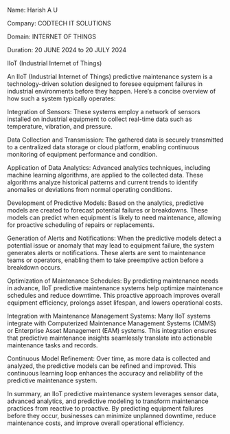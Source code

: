 Name: Harish A U

Company: CODTECH IT SOLUTIONS

Domain: INTERNET OF THINGS

Duration: 20 JUNE 2024 to 20 JULY 2024

IIoT (Industrial Internet of Things)

An IIoT (Industrial Internet of Things) predictive maintenance system is a technology-driven solution designed to foresee equipment failures in industrial environments before they happen. Here’s a concise overview of how such a system typically operates:

Integration of Sensors: These systems employ a network of sensors installed on industrial equipment to collect real-time data such as temperature, vibration, and pressure.

Data Collection and Transmission: The gathered data is securely transmitted to a centralized data storage or cloud platform, enabling continuous monitoring of equipment performance and condition.

Application of Data Analytics: Advanced analytics techniques, including machine learning algorithms, are applied to the collected data. These algorithms analyze historical patterns and current trends to identify anomalies or deviations from normal operating conditions.

Development of Predictive Models: Based on the analytics, predictive models are created to forecast potential failures or breakdowns. These models can predict when equipment is likely to need maintenance, allowing for proactive scheduling of repairs or replacements.

Generation of Alerts and Notifications: When the predictive models detect a potential issue or anomaly that may lead to equipment failure, the system generates alerts or notifications. These alerts are sent to maintenance teams or operators, enabling them to take preemptive action before a breakdown occurs.

Optimization of Maintenance Schedules: By predicting maintenance needs in advance, IIoT predictive maintenance systems help optimize maintenance schedules and reduce downtime. This proactive approach improves overall equipment efficiency, prolongs asset lifespan, and lowers operational costs.

Integration with Maintenance Management Systems: Many IIoT systems integrate with Computerized Maintenance Management Systems (CMMS) or Enterprise Asset Management (EAM) systems. This integration ensures that predictive maintenance insights seamlessly translate into actionable maintenance tasks and records.

Continuous Model Refinement: Over time, as more data is collected and analyzed, the predictive models can be refined and improved. This continuous learning loop enhances the accuracy and reliability of the predictive maintenance system.

In summary, an IIoT predictive maintenance system leverages sensor data, advanced analytics, and predictive modeling to transform maintenance practices from reactive to proactive. By predicting equipment failures before they occur, businesses can minimize unplanned downtime, reduce maintenance costs, and improve overall operational efficiency.
